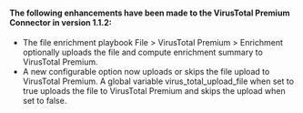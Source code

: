 #### The following enhancements have been made to the VirusTotal Premium Connector in version 1.1.2:

- The file enrichment playbook File > VirusTotal Premium > Enrichment optionally uploads the file and compute enrichment summary to VirusTotal Premium.
- A new configurable option now uploads or skips the file upload to VirusTotal Premium. A global variable virus_total_upload_file when set to true uploads the file to VirusTotal Premium and skips the upload when set to false.